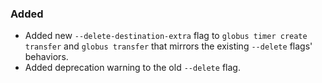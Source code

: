 ### Added

* Added new `--delete-destination-extra` flag to `globus timer create transfer` and `globus transfer` that mirrors the existing `--delete` flags' behaviors.
* Added deprecation warning to the old `--delete` flag.
